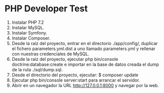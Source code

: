 
PHP Developer Test
========================
1. Instalar PHP 7.2
2. Instalar MySQL.
3. Instalar Symfony.
4. Instalar Composer.
5. Desde la raíz del proyecto, entrar en el directorio ./app/config/, duplicar el fichero parameters.yml.dist a uno llamado parameters.yml y rellenar con nuestras credenciales de MySQL.
6. Desde la raíz del proyecto, ejecutar php bin/console doctrine:database:create e importar en la base de datos creada el dump de la ruta ./sql/dump.sql.
7. Desde el directorio del proyecto, ejecutar: $ composer update
8. Ejecutar php bin/console server:start para arrancar el servidor.
9. Abrir en un navegador la URL http://127.0.0.1:8000 y navegar por la web.